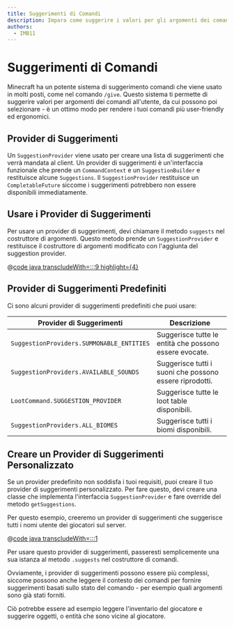 ```yaml
---
title: Suggerimenti di Comandi
description: Impara come suggerire i valori per gli argomenti dei comandi agli utenti.
authors:
  - IMB11
---
```


# Suggerimenti di Comandi

Minecraft ha un potente sistema di suggerimento comandi che viene usato in molti posti, come nel comando `/give`. Questo sistema ti permette di suggerire valori per argomenti dei comandi all'utente, da cui possono poi selezionare - è un ottimo modo per rendere i tuoi comandi più user-friendly ed ergonomici.

## Provider di Suggerimenti

Un `SuggestionProvider` viene usato per creare una lista di suggerimenti che verrà mandata al client. Un provider di suggerimenti è un'interfaccia funzionale che prende un `CommandContext` e un `SuggestionBuilder` e restituisce alcune `Suggestions`. Il `SuggestionProvider` restituisce un `CompletableFuture` siccome i suggerimenti potrebbero non essere disponibili immediatamente.

## Usare i Provider di Suggerimenti

Per usare un provider di suggerimenti, devi chiamare il metodo `suggests` nel costruttore di argomenti. Questo metodo prende un `SuggestionProvider` e restituisce il costruttore di argomenti modificato con l'aggiunta del suggestion provider.

@[code java transcludeWith=:::9 highlight={4}](@/reference/latest/src/main/java/com/example/docs/command/FabricDocsReferenceCommands.java)

## Provider di Suggerimenti Predefiniti

Ci sono alcuni provider di suggerimenti predefiniti che puoi usare:

| Provider di Suggerimenti                  | Descrizione                                                             |
| ----------------------------------------- | ----------------------------------------------------------------------- |
| `SuggestionProviders.SUMMONABLE_ENTITIES` | Suggerisce tutte le entità che possono essere evocate.  |
| `SuggestionProviders.AVAILABLE_SOUNDS`    | Suggerisce tutti i suoni che possono essere riprodotti. |
| `LootCommand.SUGGESTION_PROVIDER`         | Suggerisce tutte le loot table disponibili.             |
| `SuggestionProviders.ALL_BIOMES`          | Suggerisce tutti i biomi disponibili.                   |

## Creare un Provider di Suggerimenti Personalizzato

Se un provider predefinito non soddisfa i tuoi requisiti, puoi creare il tuo provider di suggerimenti personalizzato. Per fare questo, devi creare una classe che implementa l'interfaccia `SuggestionProvider` e fare override del metodo `getSuggestions`.

Per questo esempio, creeremo un provider di suggerimenti che suggerisce tutti i nomi utente dei giocatori sul server.

@[code java transcludeWith=:::1](@/reference/latest/src/main/java/com/example/docs/command/PlayerSuggestionProvider.java)

Per usare questo provider di suggerimenti, passeresti semplicemente una sua istanza al metodo `.suggests` nel costruttore di comandi.

Ovviamente, i provider di suggerimenti possono essere più complessi, siccome possono anche leggere il contesto dei comandi per fornire suggerimenti basati sullo stato del comando - per esempio quali argomenti sono già stati forniti.

Ciò potrebbe essere ad esempio leggere l'inventario del giocatore e suggerire oggetti, o entità che sono vicine al giocatore.
